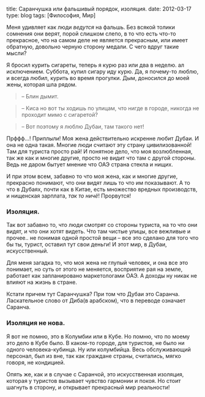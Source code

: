 title: Саранчушка или фальшивый порядок, изоляция.
date: 2012-03-17
type: blog
tags: [Философия, Мир]

Меня удивляет как люди *ведутся* на фальшь. Без всякой толики сомнения они верят, порой слишком слепо, в то что есть что-то прекрасное, что на самом деле не является прекрасным, или имеет обратную, довольно черную сторону медали.
С чего вдруг такие мысли?

Я бросил курить сигареты, теперь я курю раз или два в неделю. ал исключением. Суббота, купил сигару иду курю. Да, я почему-то люблю, и всегда любил, курить во время прогулки. Дым, доносился до моей жены, которая шла рядом.

>– Блин дымит.

>– Киса но вот ты ходишь по улицам, что нигде в городе, никогда не проходит мимо с сигаретой?

>– Вот поэтому я люблю Дубаи, там такого нет!

Прффф...! Приплыли! Моя жена действительно искренне любит Дубаи. И она не одна такая. Многие люди считают эту страну цивилизованной! Там для туриста просто рай! И понятное дело, что моя возлюбленная, так же как и многие другие, просто не видит что там с другой стороны. Ведь не даром бытует мнение что ОАЭ страна стекла и нищих.

И при этом всем, забавно то что моя жена, как и многие другие, прекрасно понимают, что они видят лишь то что им показывают. А то что в Дубаях, почти как в Китае, есть множество вредных производств, и нищенская зарплата, *так то ничё*! Прорвутся!

### Изоляция.

Так вот забавно то, что люди смотрят со стороны туриста, на то что они видят, и что они хотят видеть. Что там чистые улицы, все вежливые и прочее.. не понимая одной простой вещи – все это сделано для того что бы ты, турист, оставил тут свои деньги! И этот мир, в Дубаи, искусственный.

Для меня загадка то, что моя жена не глупый человек, и она все это понимает, но суть от этого не меняется, восприятие рая на земле, работает как запланировано маркетологами ОАЭ. А доходы ну никак не влияют на жизнь в стране.

Кстати причем тут Саранчушка? При том что Дубаи это Саранча. Ласкательное слово от Диба(в арабском), что в переводе означает Саранча.

### Изоляция не нова.

Я вот не помню, это в Колумбии или в Кубе. Но помню, что по моему это дело в Кубе было. В каком-то городе, для туристов, не было ни одного человека-кубинца. Ну или колумбийца. Весь обслуживающий персонал, был из вне, так как граждане страны, считались, мягко говоря, не кондицией.

Опять же, как и в случае с Саранчой, это искусственная изоляция, которая у туристов вызывает чувство гармонии и покоя. Но стоит шагнуть в сторону, и открывает прекрасный мир реальности!